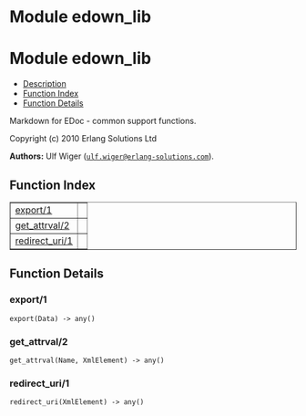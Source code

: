 Module edown_lib
================


<h1>Module edown_lib</h1>

* [Description](#description)
* [Function Index](#index)
* [Function Details](#functions)


Markdown for EDoc - common support functions.



Copyright (c) 2010 Erlang Solutions Ltd

__Authors:__ Ulf Wiger ([`ulf.wiger@erlang-solutions.com`](mailto:ulf.wiger@erlang-solutions.com)).

<h2><a name="index">Function Index</a></h2>



<table width="100%" border="1" cellspacing="0" cellpadding="2" summary="function index"><tr><td valign="top"><a href="#export-1">export/1</a></td><td></td></tr><tr><td valign="top"><a href="#get_attrval-2">get_attrval/2</a></td><td></td></tr><tr><td valign="top"><a href="#redirect_uri-1">redirect_uri/1</a></td><td></td></tr></table>




<h2><a name="functions">Function Details</a></h2>


<a name="export-1"></a>

<h3>export/1</h3>





`export(Data) -> any()`

<a name="get_attrval-2"></a>

<h3>get_attrval/2</h3>





`get_attrval(Name, XmlElement) -> any()`

<a name="redirect_uri-1"></a>

<h3>redirect_uri/1</h3>





`redirect_uri(XmlElement) -> any()`

